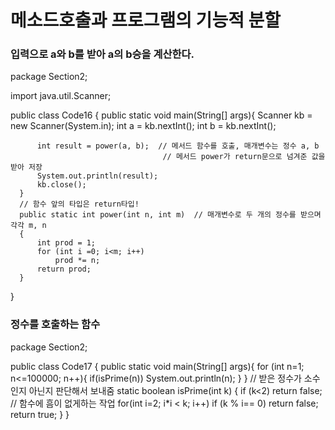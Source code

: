 <h1>메소드호출과 프로그램의 기능적 분할</h1>
<h3>입력으로 a와 b를 받아 a의 b승을 계산한다.</h3>

  package Section2;

  import java.util.Scanner;

  public class Code16 {
      public static void main(String[] args){
          Scanner kb = new Scanner(System.in);
          int a = kb.nextInt();
          int b = kb.nextInt();

          int result = power(a, b);  // 메서드 함수를 호출, 매개변수는 정수 a, b
                                      // 메서드 power가 return문으로 넘겨준 값을 받아 저장
          System.out.println(result);
          kb.close();
      }
      // 함수 앞의 타입은 return타입!
      public static int power(int n, int m)  // 매개변수로 두 개의 정수를 받으며 각각 m, n
      {
          int prod = 1;
          for (int i =0; i<m; i++)
              prod *= n;
          return prod;
      }
  }

<h3>정수를 호출하는 함수</h3>

  package Section2;

  public class Code17 {
      public static void main(String[] args){
          for (int n=1; n<=100000; n++){
              if(isPrime(n))
                  System.out.println(n);
          }
      }
      // 받은 정수가 소수인지 아닌지 판단해서 보내줌
      static boolean isPrime(int k)
      {
          if (k<2) return false;  // 함수에 흠이 없게하는 작업
          for(int i=2; i*i < k; i++)
              if (k % i== 0)
                  return false;
          return true;
      }
  }


<h3></h3>

<h3></h3>

<h3></h3>


<h3></h3>


<h3></h3>


<h3></h3>
